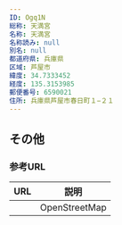 ```yaml
---
ID: Ogq1N
総称: 天満宮
名称: 天満宮
名称読み: null
別名: null
都道府県: 兵庫県
区域: 芦屋市
緯度: 34.7333452
経度: 135.3153985
郵便番号: 6590021
住所: 兵庫県芦屋市春日町１−２１
---
```


## その他

### 参考URL

| URL | 説明          |
| --- | ------------- |
|     | OpenStreetMap |
